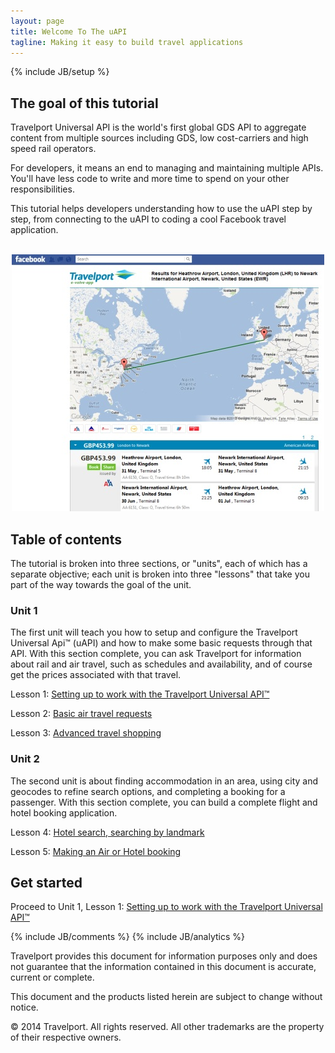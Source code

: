 ```yaml
---
layout: page
title: Welcome To The uAPI
tagline: Making it easy to build travel applications
---
```

{% include JB/setup %}

## The goal of this tutorial

Travelport Universal API is the world's first global GDS API to aggregate content from multiple sources including GDS, low cost-carriers and high speed rail operators.

For developers, it means an end to managing and maintaining multiple APIs. You'll have less code to write and more time to spend on your other responsibilities.

This tutorial helps developers understanding how to use the uAPI step by step, from connecting to the uAPI to coding a cool Facebook travel application. 

<p align="center">
<br/>
<img src="images/TP-facebook-app.jpg"/>
<br/>
</p>

## Table of contents

The tutorial is broken into three sections, or "units", each of which has a separate objective; each unit is broken into three "lessons" that take you part of the way towards the goal of the unit.

### Unit 1

The first unit will teach you how to setup and configure the Travelport Universal Api&trade; (uAPI) and how to make some basic requests through that API.  With this section complete, you can ask Travelport for information about rail and air travel, such as schedules and availability, and of course get the prices associated with that travel.

Lesson 1: [Setting up to work with the Travelport Universal API&trade;](lesson_1-1.html)
	
Lesson 2: [Basic air travel requests](lesson_1-2.html)
	
Lesson 3: [Advanced travel shopping](lesson_1-3.html)
	

### Unit 2

The second unit is about finding accommodation in an area, using city and geocodes to refine search options, and completing a booking for a passenger. With this section complete, you can build a complete flight and hotel booking application.

Lesson 4: [Hotel search, searching by landmark](lesson_2-4.html)

Lesson 5: [Making an Air or Hotel booking](lesson_2-5.html)




## Get started

Proceed to Unit 1, Lesson 1: [Setting up to work with the Travelport Universal API&trade; ](lesson_1-1.html)

<!-- 
## Blog Posts

<ul class="posts">
  {% for post in site.posts %}
    <li><span>{{ post.date | date_to_string }}</span> &raquo; <a href="{{ BASE_PATH }}{{ post.url }}">{{ post.title }}</a></li>
  {% endfor %}
</ul>

## This Website

This website is part of a larger system, [GitHub](http://www.github.com), that allows to make your own copy of this website and the tutorial code, raise issues or comment about the code or documentation, make your own changes and have the "pulled" into this tutorial by the authors, and read the work of many others who are using the site.

-->
{% include JB/comments %}
{% include JB/analytics %}


Travelport provides this document for information purposes only and does not guarantee that the information contained in this document is accurate, current or complete.

This document and the products listed herein are subject to change without notice.

© 2014 Travelport. All rights reserved. All other trademarks are the property of their respective owners.

